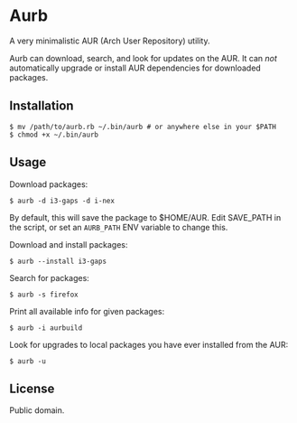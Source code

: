 # Aurb

A very minimalistic AUR (Arch User Repository) utility.

Aurb can download, search, and look for updates on the AUR.
It can *not* automatically upgrade or install AUR dependencies for downloaded packages.

## Installation

    $ mv /path/to/aurb.rb ~/.bin/aurb # or anywhere else in your $PATH
    $ chmod +x ~/.bin/aurb

## Usage

Download packages:

    $ aurb -d i3-gaps -d i-nex

By default, this will save the package to $HOME/AUR. Edit SAVE_PATH in the script, or set an `AURB_PATH` ENV variable to change this.

Download and install packages:

    $ aurb --install i3-gaps

Search for packages:

    $ aurb -s firefox

Print all available info for given packages:

    $ aurb -i aurbuild

Look for upgrades to local packages you have ever installed from the AUR:

    $ aurb -u

## License

Public domain.
